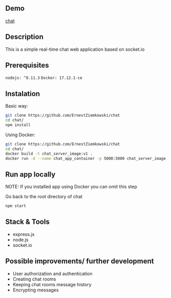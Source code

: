 ## Demo

[chat](https://cryptic-brook-36573.herokuapp.com/)

## Description

This is a simple real-time chat web application based on socket.io


## Prerequisites

`nodejs: ^8.11.3`
`Docker: 17.12.1-ce`

## Instalation

Basic way:

```sh
git clone https://github.com/ErnestZiemkowski/chat
cd chat/
npm install
```

Using Docker:

```sh
git clone https://github.com/ErnestZiemkowski/chat
cd chat/
docker build -t chat_server_image:v1 .
docker run -d --name chat_app_container -p 5000:5000 chat_server_image:v1
```

## Run app locally

NOTE: If you installed app using Docker you can omit this step

Go back to the root directory of chat

```sh
npm start
```

## Stack & Tools

- express.js
- node.js
- socket.io

## Possible improvements/ further development

- User authorization and authentication
- Creating chat rooms
- Keeping chat rooms message history
- Encrypting messages
